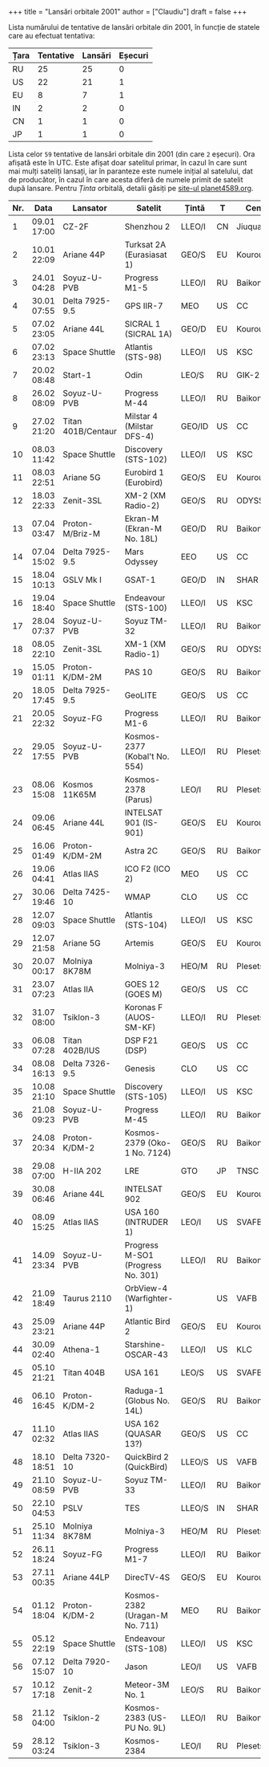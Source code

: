 +++
title = "Lansări orbitale 2001"
author = ["Claudiu"]
draft = false
+++

Lista numărului de tentative de lansări orbitale din 2001, în funcție de statele care au efectuat tentativa:

| Țara | Tentative | Lansări | Eșecuri |
|------|-----------|---------|---------|
| RU   | 25        | 25      | 0       |
| US   | 22        | 21      | 1       |
| EU   | 8         | 7       | 1       |
| IN   | 2         | 2       | 0       |
| CN   | 1         | 1       | 0       |
| JP   | 1         | 1       | 0       |

Lista celor `59` tentative de lansări orbitale din 2001 (din care `2` eșecuri). Ora afișată este în UTC. Este afișat doar satelitul primar, în cazul în care sunt mai mulți sateliți lansați, iar în paranteze este numele inițial al satelului, dat de producător, în cazul în care acesta diferă de numele primit de satelit după lansare. Pentru _Ținta_ orbitală, detalii găsiți pe [site-ul planet4589.org](https://planet4589.org/space/log/orbcat.html).

| Nr. | Data        | Lansator           | Satelit                           | Țintă  | T  | Centru    | Rampă   | R. |
|-----|-------------|--------------------|-----------------------------------|--------|----|-----------|---------|----|
| 1   | 09.01 17:00 | CZ-2F              | Shenzhou 2                        | LLEO/I | CN | Jiuquan   | Pad 921 | S  |
| 2   | 10.01 22:09 | Ariane 44P         | Turksat 2A (Eurasiasat 1)         | GEO/S  | EU | Kourou    | ELA2    | S  |
| 3   | 24.01 04:28 | Soyuz-U-PVB        | Progress M1-5                     | LLEO/I | RU | Baikonur  | LC1     | S  |
| 4   | 30.01 07:55 | Delta 7925-9.5     | GPS IIR-7                         | MEO    | US | CC        | SLC17A  | S  |
| 5   | 07.02 23:05 | Ariane 44L         | SICRAL 1 (SICRAL 1A)              | GEO/D  | EU | Kourou    | ELA2    | S  |
| 6   | 07.02 23:13 | Space Shuttle      | Atlantis (STS-98)                 | LLEO/I | US | KSC       | LC39A   | S  |
| 7   | 20.02 08:48 | Start-1            | Odin                              | LEO/S  | RU | GIK-2     | LC5     | S  |
| 8   | 26.02 08:09 | Soyuz-U-PVB        | Progress M-44                     | LLEO/I | RU | Baikonur  | LC1     | S  |
| 9   | 27.02 21:20 | Titan 401B/Centaur | Milstar 4 (Milstar DFS-4)         | GEO/ID | US | CC        | SLC40   | S  |
| 10  | 08.03 11:42 | Space Shuttle      | Discovery (STS-102)               | LLEO/I | US | KSC       | LC39B   | S  |
| 11  | 08.03 22:51 | Ariane 5G          | Eurobird 1 (Eurobird)             | GEO/S  | EU | Kourou    | ELA3    | S  |
| 12  | 18.03 22:33 | Zenit-3SL          | XM-2 (XM Radio-2)                 | GEO/S  | RU | ODYSSEY,K | LA      | S  |
| 13  | 07.04 03:47 | Proton-M/Briz-M    | Ekran-M (Ekran-M No. 18L)         | GEO/D  | RU | Baikonur  | LC81/24 | S  |
| 14  | 07.04 15:02 | Delta 7925-9.5     | Mars Odyssey                      | EEO    | US | CC        | SLC17A  | S  |
| 15  | 18.04 10:13 | GSLV Mk I          | GSAT-1                            | GEO/D  | IN | SHAR      | FLP     | S  |
| 16  | 19.04 18:40 | Space Shuttle      | Endeavour (STS-100)               | LLEO/I | US | KSC       | LC39A   | S  |
| 17  | 28.04 07:37 | Soyuz-U-PVB        | Soyuz TM-32                       | LLEO/I | RU | Baikonur  | LC1     | S  |
| 18  | 08.05 22:10 | Zenit-3SL          | XM-1 (XM Radio-1)                 | GEO/S  | RU | ODYSSEY,K | LA      | S  |
| 19  | 15.05 01:11 | Proton-K/DM-2M     | PAS 10                            | GEO/S  | RU | Baikonur  | LC81/23 | S  |
| 20  | 18.05 17:45 | Delta 7925-9.5     | GeoLITE                           | GEO/S  | US | CC        | SLC17B  | S  |
| 21  | 20.05 22:32 | Soyuz-FG           | Progress M1-6                     | LLEO/I | RU | Baikonur  | LC1     | S  |
| 22  | 29.05 17:55 | Soyuz-U-PVB        | Kosmos-2377 (Kobal't No. 554)     | LLEO/I | RU | Plesetsk  | LC43/4  | S  |
| 23  | 08.06 15:08 | Kosmos 11K65M      | Kosmos-2378 (Parus)               | LEO/I  | RU | Plesetsk  | LC132/1 | S  |
| 24  | 09.06 06:45 | Ariane 44L         | INTELSAT 901 (IS-901)             | GEO/S  | EU | Kourou    | ELA2    | S  |
| 25  | 16.06 01:49 | Proton-K/DM-2M     | Astra 2C                          | GEO/S  | RU | Baikonur  | LC81/23 | S  |
| 26  | 19.06 04:41 | Atlas IIAS         | ICO F2 (ICO 2)                    | MEO    | US | CC        | SLC36B  | S  |
| 27  | 30.06 19:46 | Delta 7425-10      | WMAP                              | CLO    | US | CC        | SLC17B  | S  |
| 28  | 12.07 09:03 | Space Shuttle      | Atlantis (STS-104)                | LLEO/I | US | KSC       | LC39B   | S  |
| 29  | 12.07 21:58 | Ariane 5G          | Artemis                           | GEO/S  | EU | Kourou    | ELA3    | F  |
| 30  | 20.07 00:17 | Molniya 8K78M      | Molniya-3                         | HEO/M  | RU | Plesetsk  | LC43/4  | S  |
| 31  | 23.07 07:23 | Atlas IIA          | GOES 12 (GOES M)                  | GEO/S  | US | CC        | SLC36A  | S  |
| 32  | 31.07 08:00 | Tsiklon-3          | Koronas F (AUOS-SM-KF)            | LLEO/I | RU | Plesetsk  | LC32/2  | S  |
| 33  | 06.08 07:28 | Titan 402B/IUS     | DSP F21 (DSP)                     | GEO/S  | US | CC        | SLC40   | S  |
| 34  | 08.08 16:13 | Delta 7326-9.5     | Genesis                           | CLO    | US | CC        | SLC17A  | S  |
| 35  | 10.08 21:10 | Space Shuttle      | Discovery (STS-105)               | LLEO/I | US | KSC       | LC39A   | S  |
| 36  | 21.08 09:23 | Soyuz-U-PVB        | Progress M-45                     | LLEO/I | RU | Baikonur  | LC1     | S  |
| 37  | 24.08 20:34 | Proton-K/DM-2      | Kosmos-2379 (Oko-1 No. 7124)      | GEO/S  | RU | Baikonur  | LC81/24 | S  |
| 38  | 29.08 07:00 | H-IIA 202          | LRE                               | GTO    | JP | TNSC      | Y       | S  |
| 39  | 30.08 06:46 | Ariane 44L         | INTELSAT 902                      | GEO/S  | EU | Kourou    | ELA2    | S  |
| 40  | 08.09 15:25 | Atlas IIAS         | USA 160 (INTRUDER 1)              | LEO/I  | US | SVAFB     | SLC3E   | S  |
| 41  | 14.09 23:34 | Soyuz-U-PVB        | Progress M-SO1 (Progress No. 301) | LLEO/I | RU | Baikonur  | LC1     | S  |
| 42  | 21.09 18:49 | Taurus 2110        | OrbView-4 (Warfighter-1)          |        | US | VAFB      | 576E    | F  |
| 43  | 25.09 23:21 | Ariane 44P         | Atlantic Bird 2                   | GEO/S  | EU | Kourou    | ELA2    | S  |
| 44  | 30.09 02:40 | Athena-1           | Starshine-OSCAR-43                | LLEO/I | US | KLC       | LP1     | S  |
| 45  | 05.10 21:21 | Titan 404B         | USA 161                           | LEO/S  | US | SVAFB     | SLC4E   | S  |
| 46  | 06.10 16:45 | Proton-K/DM-2      | Raduga-1 (Globus No. 14L)         | GEO/S  | RU | Baikonur  | LC81/24 | S  |
| 47  | 11.10 02:32 | Atlas IIAS         | USA 162 (QUASAR 13?)              | GEO/S  | US | CC        | SLC36B  | S  |
| 48  | 18.10 18:51 | Delta 7320-10      | QuickBird 2 (QuickBird)           | LLEO/S | US | VAFB      | SLC2W   | S  |
| 49  | 21.10 08:59 | Soyuz-U-PVB        | Soyuz TM-33                       | LLEO/I | RU | Baikonur  | LC1     | S  |
| 50  | 22.10 04:53 | PSLV               | TES                               | LLEO/S | IN | SHAR      | FLP     | S  |
| 51  | 25.10 11:34 | Molniya 8K78M      | Molniya-3                         | HEO/M  | RU | Plesetsk  | LC43/3  | S  |
| 52  | 26.11 18:24 | Soyuz-FG           | Progress M1-7                     | LLEO/I | RU | Baikonur  | LC1     | S  |
| 53  | 27.11 00:35 | Ariane 44LP        | DirecTV-4S                        | GEO/S  | EU | Kourou    | ELA2    | S  |
| 54  | 01.12 18:04 | Proton-K/DM-2      | Kosmos-2382 (Uragan-M No. 711)    | MEO    | RU | Baikonur  | LC81/24 | S  |
| 55  | 05.12 22:19 | Space Shuttle      | Endeavour (STS-108)               | LLEO/I | US | KSC       | LC39B   | S  |
| 56  | 07.12 15:07 | Delta 7920-10      | Jason                             | LEO/I  | US | VAFB      | SLC2W   | S  |
| 57  | 10.12 17:18 | Zenit-2            | Meteor-3M No. 1                   | LEO/S  | RU | Baikonur  | LC45/1  | S  |
| 58  | 21.12 04:00 | Tsiklon-2          | Kosmos-2383 (US-PU No. 9L)        | LLEO/I | RU | Baikonur  | LC90/20 | S  |
| 59  | 28.12 03:24 | Tsiklon-3          | Kosmos-2384                       | LEO/I  | RU | Plesetsk  | LC32/1  | S  |